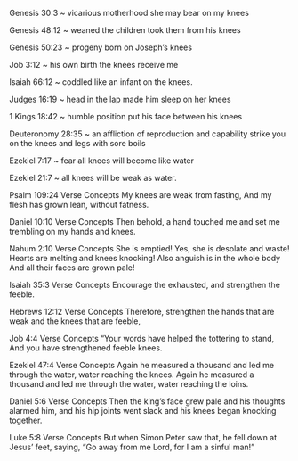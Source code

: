 Genesis 30:3 ~ vicarious motherhood
 she may bear on my knees

Genesis 48:12 ~ weaned the children
 took them from his knees

Genesis 50:23 ~ progeny
 born on Joseph’s knees

Job 3:12 ~ his own birth
 the knees receive me

Isaiah 66:12 ~ coddled like an infant
 on the knees.

Judges 16:19 ~ head in the lap
 made him sleep on her knees

1 Kings 18:42 ~ humble position
 put his face between his knees

Deuteronomy 28:35 ~ an affliction of reproduction and capability
 strike you on the knees and legs with sore boils

Ezekiel 7:17 ~ fear
 all knees will become like water

Ezekiel 21:7 ~
 all knees will be weak as water.

Psalm 109:24
Verse Concepts
My knees are weak from fasting,
And my flesh has grown lean, without fatness.


Daniel 10:10
Verse Concepts
Then behold, a hand touched me and set me trembling on my hands and knees.

Nahum 2:10
Verse Concepts
She is emptied! Yes, she is desolate and waste!
Hearts are melting and knees knocking!
Also anguish is in the whole body
And all their faces are grown pale!

Isaiah 35:3
Verse Concepts
Encourage the exhausted, and strengthen the feeble.

Hebrews 12:12
Verse Concepts
Therefore, strengthen the hands that are weak and the knees that are feeble,

Job 4:4
Verse Concepts
“Your words have helped the tottering to stand,
And you have strengthened feeble knees.

Ezekiel 47:4
Verse Concepts
Again he measured a thousand and led me through the water, water reaching the knees. Again he measured a thousand and led me through the water, water reaching the loins.

Daniel 5:6
Verse Concepts
Then the king’s face grew pale and his thoughts alarmed him, and his hip joints went slack and his knees began knocking together.

Luke 5:8
Verse Concepts
But when Simon Peter saw that, he fell down at Jesus’ feet, saying, “Go away from me Lord, for I am a sinful man!”
